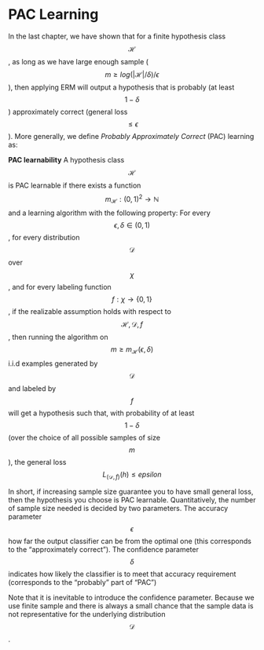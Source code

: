 
# PAC Learning

In the last chapter, we have shown that for a finite hypothesis class $$ \mathcal{H}$$, as long as we have large enough sample ($$m \ge log(| \mathcal{H}|/\delta)/\epsilon$$), then applying ERM will output a hypothesis that is probably (at least $$1-\delta$$) approximately correct (general loss $$\le \epsilon$$). More generally, we define *Probably Approximately Correct* (PAC) learning as:

**PAC learnability**
A hypothesis class $$ \mathcal{H}$$ is PAC learnable if there exists a function $$m_{ \mathcal{H} }: (0,1)^2 \rightarrow \mathbb{N}$$ and a learning algorithm with the following property: For every $$\epsilon, \delta \in (0,1)$$, for every distribution $$ \mathcal{D}$$ over $$ \chi$$, and for every labeling function $$f: \chi \rightarrow \{0,1\}$$, if the realizable assumption holds with respect to $$ \mathcal{H}, \mathcal{D}, f$$, then running the algorithm on $$ m \ge m_{ \mathcal{H} }(\epsilon, \delta)$$ i.i.d examples generated by $$ \mathcal{D}$$ and labeled by $$f$$ will get a hypothesis such that, with probability of at least $$1-\delta$$ (over the choice of all possible samples of size $$m$$), the general loss $$L_{( \mathcal{D}, f )}(h)\le epsilon$$

In short, if increasing sample size guarantee you to have small general loss, then the hypothesis you choose is PAC learnable. Quantitatively, the number of sample size needed is decided by two parameters. The accuracy parameter $$\epsilon$$  how far the
output classifier can be from the optimal one (this corresponds to the “approximately correct”). The confidence parameter $$\delta$$ indicates how likely the classifier is to meet that accuracy requirement (corresponds to the “probably” part of “PAC”) 

Note that it is inevitable to introduce the confidence parameter. Because we use finite sample and there is always a small chance that the sample data is not representative for the underlying distribution $$ \mathcal{D}$$. 



